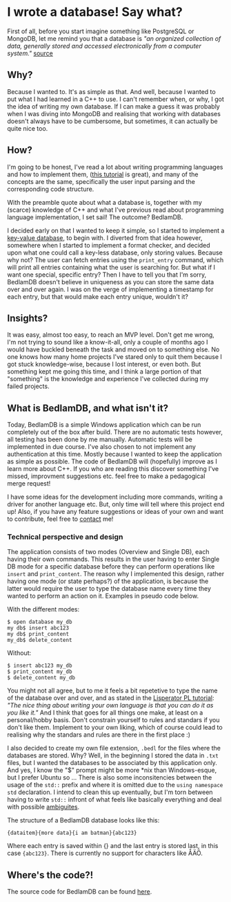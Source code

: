 # I wrote a database! Say what?
First of all, before you start imagine something like PostgreSQL or MongoDB, let me remind you that a database is _"an organized collection of data, generally stored and accessed electronically from a computer system."_ [source](https://en.wikipedia.org/wiki/Database)

## Why?
Because I wanted to. It's as simple as that. And well, because I wanted to put what I had learned in a C++ to use. I can't remember when, or why, I got the idea of writing my own database. If I can make a guess it was probably when I was diving into MongoDB and realising that working with databases doesn't always have to be cumbersome, but sometimes, it can actually be quite nice too.

## How?
I'm going to be honest, I've read a lot about writing programming languages and how to implement them, ([this tutorial](http://lisperator.net/pltut/) is great), and many of the concepts are the same, specifically the user input parsing and the corresponding code structure.

With the preamble quote about what a database is, together with my (scarce) knowledge of C++ and what I've previous read about programming language implementation, I set sail! The outcome? BedlamDB.

I decided early on that I wanted to keep it simple, so I started to implement a [key-value database](https://en.wikipedia.org/wiki/Key-value_database), to begin with. I diverted from that idea however, somewhere when I started to implement a format checker, and decided upon what one could call a key-less database, only storing values. Because why not? The user can fetch entries using the `print_entry` command, which will print all entries containing what the user is searching for. But what if I want one special, specific entry? Then I have to tell you that I'm sorry, BedlamDB doesn't believe in uniqueness as you can store the same data over and over again. I was on the verge of implementing a timestamp for each entry, but that would make each entry unique, wouldn't it?

## Insights?
It was easy, almost too easy, to reach an MVP level. Don't get me wrong, I'm not trying to sound like a know-it-all, only a couple of months ago I would have buckled beneath the task and moved on to something else. No one knows how many home projects I've stared only to quit them because I got stuck knowledge-wise, because I lost interest, or even both. But something kept me going this time, and I think a large portion of that "something" is the knowledge and experience I've collected during my failed projects.

## What is BedlamDB, and what isn't it?
Today, BedlamDB is a simple Windows application which can be run completely out of the box after build. There are no automatic tests however, all testing has been done by me manually. Automatic tests will be implemented in due course. I've also chosen to not implement any authentication at this time. Mostly because I wanted to keep the application as simple as possible. The code of BedlamDB will (hopefully) improve as I learn more about C++. If you who are reading this discover something I've missed, improvment suggestions etc. feel free to make a pedagogical merge request!

I have some ideas for the development including more commands, writing a driver for another language etc. But, only time will tell where this project end up! Also, if you have any feature suggestions or ideas of your own and want to contribute, feel free to [contact](mailto:beanilsson1@gmail.com) me!

### Technical perspective and design
The application consists of two modes (Overview and Single DB), each having their own commands. This results in the user having to enter Single DB mode for a specific database before they can perform operations like `insert` and `print_content`. The reason why I implemented this design, rather having one mode (or state perhaps?) of the application, is because the latter would require the user to type the database name every time they wanted to perform an action on it. Examples in pseudo code below.

With the different modes:
```
$ open database my_db
my db$ insert abc123
my db$ print_content
my_db$ delete_content
```

Without:
```
$ insert abc123 my_db
$ print_content my_db
$ delete_content my_db
```
You might not all agree, but to me it feels a bit repetetive to type the name of the database over and over, and as stated in the [Lisperator PL tutorial](http://lisperator.net/pltut/dream): _"The nice thing about writing your own language is that you can do it as you like it."_ And I think that goes for all things one make, at least on a personal/hobby basis. Don't constrain yourself to rules and standars if you don't like them. Implement to your own liking, which of course could lead to realising why the standars and rules are there in the first place :)

I also decided to create my own file extension, `.bedl` for the files where the databases are stored. Why? Well, in the beginning I stored the data in `.txt` files, but I wanted the databases to be associated by this application only. And yes, I know the "$" prompt might be more *nix than Windows-esque, but I prefer Ubuntu so ... There is also some inconsitencies between the usage of the `std::` prefix and where it is omitted due to the `using namespace std` declaration. I intend to clean this up eventually, but I'm torn between having to write `std::` infront of what feels like basically everything and deal with possible [ambiguites](https://stackoverflow.com/a/25538593/2750877).

The structure of a BedlamDB database looks like this:
```
{dataitem}{more data}{i am batman}{abc123}
```
Where each entry is saved within {} and the last entry is stored last, in this case `{abc123}`. There is currently no support for characters like ÅÄÖ.

## Where's the code?!
The source code for BedlamDB can be found [here](https://github.com/beanilsson/BedlamDB).
